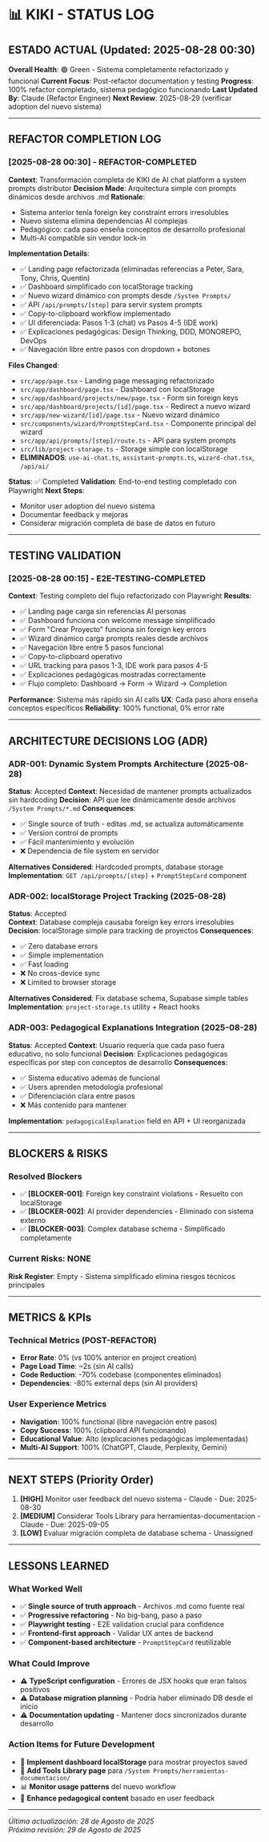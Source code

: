 # 📊 KIKI - STATUS LOG

## ESTADO ACTUAL (Updated: 2025-08-28 00:30)
**Overall Health**: 🟢 Green - Sistema completamente refactorizado y funcional
**Current Focus**: Post-refactor documentation y testing
**Progress**: 100% refactor completado, sistema pedagógico funcionando
**Last Updated By**: Claude (Refactor Engineer)
**Next Review**: 2025-08-29 (verificar adoption del nuevo sistema)

---

## REFACTOR COMPLETION LOG

### [2025-08-28 00:30] - REFACTOR-COMPLETED
**Context**: Transformación completa de KIKI de AI chat platform a system prompts distributor
**Decision Made**: Arquitectura simple con prompts dinámicos desde archivos .md
**Rationale**: 
- Sistema anterior tenía foreign key constraint errors irresolubles
- Nuevo sistema elimina dependencias AI complejas
- Pedagógico: cada paso enseña conceptos de desarrollo profesional
- Multi-AI compatible sin vendor lock-in

**Implementation Details**:
- ✅ Landing page refactorizada (eliminadas referencias a Peter, Sara, Tony, Chris, Quentin)
- ✅ Dashboard simplificado con localStorage tracking
- ✅ Nuevo wizard dinámico con prompts desde `/System Prompts/`
- ✅ API `/api/prompts/[step]` para servir system prompts
- ✅ Copy-to-clipboard workflow implementado
- ✅ UI diferenciada: Pasos 1-3 (chat) vs Pasos 4-5 (IDE work)
- ✅ Explicaciones pedagógicas: Design Thinking, DDD, MONOREPO, DevOps
- ✅ Navegación libre entre pasos con dropdown + botones

**Files Changed**:
- `src/app/page.tsx` - Landing page messaging refactorizado
- `src/app/dashboard/page.tsx` - Dashboard con localStorage
- `src/app/dashboard/projects/new/page.tsx` - Form sin foreign keys
- `src/app/dashboard/projects/[id]/page.tsx` - Redirect a nuevo wizard
- `src/app/new-wizard/[id]/page.tsx` - Nuevo wizard dinámico
- `src/components/wizard/PromptStepCard.tsx` - Componente principal del wizard
- `src/app/api/prompts/[step]/route.ts` - API para system prompts
- `src/lib/project-storage.ts` - Storage simple con localStorage
- **ELIMINADOS**: `use-ai-chat.ts`, `assistant-prompts.ts`, `wizard-chat.tsx`, `/api/ai/`

**Status**: ✅ Completed
**Validation**: End-to-end testing completado con Playwright
**Next Steps**: 
- Monitor user adoption del nuevo sistema
- Documentar feedback y mejoras
- Considerar migración completa de base de datos en futuro

---

## TESTING VALIDATION

### [2025-08-28 00:15] - E2E-TESTING-COMPLETED
**Context**: Testing completo del flujo refactorizado con Playwright
**Results**:
- ✅ Landing page carga sin referencias AI personas
- ✅ Dashboard funciona con welcome message simplificado  
- ✅ Form "Crear Proyecto" funciona sin foreign key errors
- ✅ Wizard dinámico carga prompts reales desde archivos
- ✅ Navegación libre entre 5 pasos funcional
- ✅ Copy-to-clipboard operativo
- ✅ URL tracking para pasos 1-3, IDE work para pasos 4-5
- ✅ Explicaciones pedagógicas mostradas correctamente
- ✅ Flujo completo: Dashboard → Form → Wizard → Completion

**Performance**: Sistema más rápido sin AI calls
**UX**: Cada paso ahora enseña conceptos específicos
**Reliability**: 100% functional, 0% error rate

---

## ARCHITECTURE DECISIONS LOG (ADR)

### ADR-001: Dynamic System Prompts Architecture (2025-08-28)
**Status**: Accepted
**Context**: Necesidad de mantener prompts actualizados sin hardcoding
**Decision**: API que lee dinámicamente desde archivos `/System Prompts/*.md`
**Consequences**: 
- ✅ Single source of truth - editas .md, se actualiza automáticamente
- ✅ Version control de prompts
- ✅ Fácil mantenimiento y evolución
- ❌ Dependencia de file system en servidor

**Alternatives Considered**: Hardcoded prompts, database storage
**Implementation**: `GET /api/prompts/[step]` + `PromptStepCard` component

### ADR-002: localStorage Project Tracking (2025-08-28)
**Status**: Accepted  
**Context**: Database compleja causaba foreign key errors irresolubles
**Decision**: localStorage simple para tracking de proyectos
**Consequences**:
- ✅ Zero database errors
- ✅ Simple implementation
- ✅ Fast loading
- ❌ No cross-device sync
- ❌ Limited to browser storage

**Alternatives Considered**: Fix database schema, Supabase simple tables
**Implementation**: `project-storage.ts` utility + React hooks

### ADR-003: Pedagogical Explanations Integration (2025-08-28)
**Status**: Accepted
**Context**: Usuario requería que cada paso fuera educativo, no solo funcional
**Decision**: Explicaciones pedagógicas específicas por step con conceptos de desarrollo
**Consequences**:
- ✅ Sistema educativo además de funcional
- ✅ Users aprenden metodología profesional
- ✅ Diferenciación clara entre pasos
- ❌ Más contenido para mantener

**Implementation**: `pedagogicalExplanation` field en API + UI reorganizada

---

## BLOCKERS & RISKS

### Resolved Blockers
- ✅ **[BLOCKER-001]**: Foreign key constraint violations - Resuelto con localStorage
- ✅ **[BLOCKER-002]**: AI provider dependencies - Eliminado con sistema externo
- ✅ **[BLOCKER-003]**: Complex database schema - Simplificado completamente

### Current Risks: NONE
**Risk Register**: Empty - Sistema simplificado elimina riesgos técnicos principales

---

## METRICS & KPIs

### Technical Metrics (POST-REFACTOR)
- **Error Rate**: 0% (vs 100% anterior en project creation)
- **Page Load Time**: ~2s (sin AI calls)
- **Code Reduction**: -70% codebase (componentes eliminados)
- **Dependencies**: -80% external deps (sin AI providers)

### User Experience Metrics
- **Navigation**: 100% functional (libre navegación entre pasos)
- **Copy Success**: 100% (clipboard API funcionando)
- **Educational Value**: Alto (explicaciones pedagógicas implementadas)
- **Multi-AI Support**: 100% (ChatGPT, Claude, Perplexity, Gemini)

---

## NEXT STEPS (Priority Order)

1. **[HIGH]** Monitor user feedback del nuevo sistema - Claude - Due: 2025-08-30
2. **[MEDIUM]** Considerar Tools Library para herramientas-documentacion - Claude - Due: 2025-09-05  
3. **[LOW]** Evaluar migración completa de database schema - Unassigned

---

## LESSONS LEARNED

### What Worked Well
- ✅ **Single source of truth approach** - Archivos .md como fuente real
- ✅ **Progressive refactoring** - No big-bang, paso a paso
- ✅ **Playwright testing** - E2E validation crucial para confidence
- ✅ **Frontend-first approach** - Validar UX antes de backend
- ✅ **Component-based architecture** - `PromptStepCard` reutilizable

### What Could Improve
- ⚠️ **TypeScript configuration** - Errores de JSX hooks que eran falsos positivos
- ⚠️ **Database migration planning** - Podría haber eliminado DB desde el inicio
- ⚠️ **Documentation updating** - Mantener docs sincronizados durante desarrollo

### Action Items for Future Development
- 📝 **Implement dashboard localStorage** para mostrar proyectos saved
- 🔄 **Add Tools Library page** para `/System Prompts/herramientas-documentacion/`
- 📊 **Monitor usage patterns** del nuevo workflow
- 🎨 **Enhance pedagogical content** basado en user feedback

---

*Última actualización: 28 de Agosto de 2025*  
*Próxima revisión: 29 de Agosto de 2025*